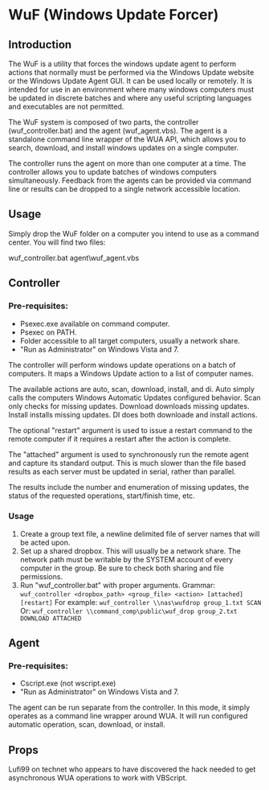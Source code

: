 # WuF (Windows Update Forcer)

## Introduction

The WuF is a utility that forces the windows update agent to perform actions that normally must be performed via the Windows Update website or the Windows Update Agent GUI. It can be used locally or remotely. It is intended for use in an environment where many windows computers must be updated in discrete batches and where any useful scripting languages and executables are not permitted.

The WuF system is composed of two parts, the controller (wuf_controller.bat) and the agent (wuf_agent.vbs). The agent is a standalone command line wrapper of the WUA API, which allows you to search, download, and install windows updates on a single computer.

The controller runs the agent on more than one computer at a time. The controller allows you to update batches of windows computers simultaneously. Feedback from the agents can be provided via command line or results can be dropped to a single network accessible location.

## Usage
Simply drop the WuF folder on a computer you intend to use as a command center. You will find two files:

wuf_controller.bat
agent\wuf_agent.vbs

## Controller

### Pre-requisites:
- Psexec.exe available on command computer.
- Psexec on PATH.
- Folder accessible to all target computers, usually a network share.
- "Run as Administrator" on Windows Vista and 7.

The controller will perform windows update operations on a batch of computers. It maps a Windows Update action to a list of computer names. 

The available actions are auto, scan, download, install, and di. Auto simply calls the computers Windows Automatic Updates configured behavior. Scan only checks for missing updates. Download downloads missing updates. Install installs missing updates. DI does both downloade and install actions. 

The optional "restart" argument is used to issue a restart command to the remote computer if it requires a restart after the action is complete.

The "attached" argument is used to synchronously run the remote agent and capture its standard output. This is much slower than the file based results as each server must be updated in serial, rather than parallel.


The results include the number and enumeration of missing updates, the status of the requested operations, start/finish time, etc.

### Usage
1. Create a group text file, a newline delimited file of server names that will be acted upon.
2. Set up a shared dropbox. This will usually be a network share. The network path must be writable by the SYSTEM account of every computer in the group. Be sure to check both sharing and file permissions.
3. Run "wuf_controller.bat" with proper arguments.
	Grammar: `wuf_controller <dropbox_path> <group_file> <action> [attached] [restart]`
	For example: `wuf_controller \\nas\wufdrop group_1.txt SCAN`
	Or: `wuf_controller \\command_comp\public\wuf_drop group_2.txt DOWNLOAD ATTACHED`

## Agent

### Pre-requisites:
- Cscript.exe (not wscript.exe)
- "Run as Administrator" on Windows Vista and 7.

The agent can be run separate from the controller. In this mode, it simply operates as a command line wrapper around WUA. It will run configured automatic operation, scan, download, or install.

## Props
Lufi99 on technet who appears to have discovered the hack needed to get asynchronous WUA operations to work with VBScript.